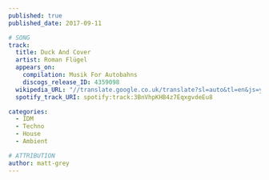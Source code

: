 ```yaml
---
published: true
published_date: 2017-09-11

# SONG
track:
  title: Duck And Cover
  artist: Roman Flügel
  appears_on:
    compilation: Musik For Autobahns
    discogs_release_ID: 4359098
  wikipedia_URL: "//translate.google.co.uk/translate?sl=auto&tl=en&js=y&prev=_t&hl=en&ie=UTF-8&u=https%3A%2F%2Fde.wikipedia.org%2Fwiki%2FRoman_Fl%25C3%25BCgel&edit-text=&act=url"
  spotify_track_URI: spotify:track:3BnVhpKHB4z7EqxgvdeEu8

categories:
  - IDM
  - Techno
  - House
  - Ambient

# ATTRIBUTION
author: matt-grey
---
```

